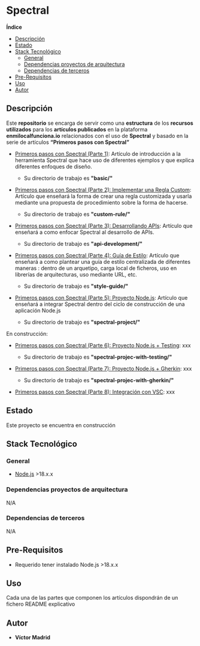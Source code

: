 <h1>Spectral</h1>





**Índice**
- [Descripción](#descripción)
- [Estado](#estado)
- [Stack Tecnológico](#stack-tecnológico)
  - [General](#general)
  - [Dependencias proyectos de arquitectura](#dependencias-proyectos-de-arquitectura)
  - [Dependencias de terceros](#dependencias-de-terceros)
- [Pre-Requisitos](#pre-requisitos)
- [Uso](#uso)
- [Autor](#autor)





## Descripción

Este **repositorio** se encarga de servir como una **estructura** de los **recursos utilizados** para los **artículos publicados** en la plataforma **enmilocalfunciona.io** relacionados con el uso de **Spectral** y basado en la serie de artículos **“Primeros pasos con Spectral”**

* [Primeros pasos con Spectral (Parte 1)](https://www.enmilocalfunciona.io/primeros-pasos-con-spectral/): Artículo de introducción a la herramienta Spectral que hace uso de diferentes ejemplos y que explica diferentes enfoques de diseño.
  * Su directorio de trabajo es **"basic/"**

* [Primeros pasos con Spectral (Parte 2): Implementar una Regla Custom](https://www.enmilocalfunciona.io/primeros-pasos-con-spectral-parte-2-implementar-una-regla-custom/): Artículo que enseñará la forma de crear una regla customizada y usarla mediante una propuesta de procedimiento sobre la forma de hacerse.
  * Su directorio de trabajo es **"custom-rule/"**

* [Primeros pasos con Spectral (Parte 3): Desarrollando APIs](https://www.enmilocalfunciona.io/primeros-pasos-con-spectral-parte-3-desarrollando-apis): Artículo que enseñará a como enfocar Spectral al desarrollo de APIs.
  * Su directorio de trabajo es **"api-development/"**

* [Primeros pasos con Spectral (Parte 4): Guía de Estilo](https://www.enmilocalfunciona.io/primeros-pasos-con-spectral-parte-4-guia-de-estilo-de-apis): Artículo que enseñará a como plantear una guía de estilo centralizada de diferentes maneras : dentro de un arquetipo, carga local de ficheros, uso en librerías de arquitecturas, uso mediante URL, etc.
  * Su directorio de trabajo es **"style-guide/"**

* [Primeros pasos con Spectral (Parte 5): Proyecto Node.js](https://www.enmilocalfunciona.io/): Artículo que enseñará a integrar Spectral dentro del ciclo de construcción de una aplicación Node.js
  * Su directorio de trabajo es **"spectral-project/"**

En construcción:

* [Primeros pasos con Spectral (Parte 6): Proyecto Node.js + Testing](https://www.enmilocalfunciona.io/primeros-pasos-con-spectral-parte-6-proyecto-node-js-testing): xxx
  * Su directorio de trabajo es **"spectral-projec-with-testing/"**

* [Primeros pasos con Spectral (Parte 7): Proyecto Node.js + Gherkin](https://www.enmilocalfunciona.io/primeros-pasos-con-spectral-parte-7-proyecto-node-js-gherkin): xxx
  * Su directorio de trabajo es **"spectral-projec-with-gherkin/"**

* [Primeros pasos con Spectral (Parte 8): Integración con VSC](https://www.enmilocalfunciona.io/primeros-pasos-con-spectral-parte-8-integracion-con-vsc): xxx




## Estado

Este proyecto se encuentra en construcción





## Stack Tecnológico

### General

* [Node.js](https://nodejs.org/es) >18.x.x


### Dependencias proyectos de arquitectura

N/A


### Dependencias de terceros

N/A





## Pre-Requisitos

* Requerido tener instalado Node.js >18.x.x




## Uso

Cada una de las partes que componen los artículos dispondrán de un fichero README explicativo





## Autor

* **Víctor Madrid**